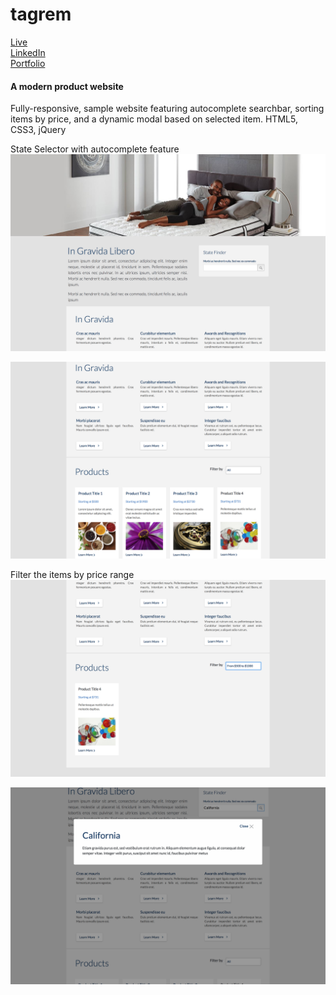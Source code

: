 # tagrem

<a href="https://ktruong88.github.io/tagrem/">Live</a> <br>
<a href="https://www.linkedin.com/in/ktruong01/">LinkedIn</a> <br>
<a href="https://ktruong88.github.io/">Portfolio</a>

<h4>A modern product website</h4>
<p>Fully-responsive, sample website featuring autocomplete searchbar, sorting items by price, and a dynamic modal based on selected item. HTML5, CSS3, jQuery</p>

State Selector with autocomplete feature
![screenshot of homepage](https://github.com/KTruong88/tagrem/blob/master/materials/images/tagrem1.png)

![screenshot of homepage](https://github.com/KTruong88/tagrem/blob/master/materials/images/tagrem2.png)

Filter the items by price range
![screenshot of homepage](https://github.com/KTruong88/tagrem/blob/master/materials/images/tagrem4.png)

![screenshot of homepage](https://github.com/KTruong88/tagrem/blob/master/materials/images/tagrem5.png)


